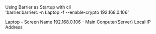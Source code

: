 Using Barrier as Startup with cli<br/>
'barrier.barrierc -n Laptop -f --enable-crypto 192.168.0.106'

Laptop - Screen Name
192.168.0.106 - Main Conputer(Server) Local IP Address
